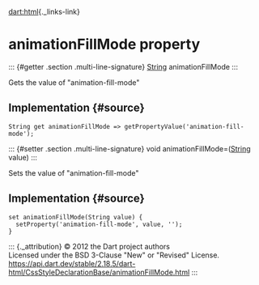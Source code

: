 [dart:html](../../dart-html/dart-html-library){._links-link}

animationFillMode property
==========================

::: {#getter .section .multi-line-signature}
[String](../../dart-core/string-class) animationFillMode
:::

Gets the value of \"animation-fill-mode\"

Implementation {#source}
--------------

``` {.language-dart data-language="dart"}
String get animationFillMode => getPropertyValue('animation-fill-mode');
```

::: {#setter .section .multi-line-signature}
void animationFillMode=([String](../../dart-core/string-class) value)
:::

Sets the value of \"animation-fill-mode\"

Implementation {#source}
--------------

``` {.language-dart data-language="dart"}
set animationFillMode(String value) {
  setProperty('animation-fill-mode', value, '');
}
```

::: {._attribution}
© 2012 the Dart project authors\
Licensed under the BSD 3-Clause \"New\" or \"Revised\" License.\
<https://api.dart.dev/stable/2.18.5/dart-html/CssStyleDeclarationBase/animationFillMode.html>
:::
